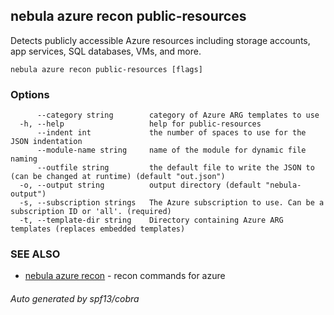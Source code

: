 ## nebula azure recon public-resources

Detects publicly accessible Azure resources including storage accounts, app services, SQL databases, VMs, and more.

```
nebula azure recon public-resources [flags]
```

### Options

```
      --category string        category of Azure ARG templates to use
  -h, --help                   help for public-resources
      --indent int             the number of spaces to use for the JSON indentation
      --module-name string     name of the module for dynamic file naming
      --outfile string         the default file to write the JSON to (can be changed at runtime) (default "out.json")
  -o, --output string          output directory (default "nebula-output")
  -s, --subscription strings   The Azure subscription to use. Can be a subscription ID or 'all'. (required)
  -t, --template-dir string    Directory containing Azure ARG templates (replaces embedded templates)
```

### SEE ALSO

* [nebula azure recon](nebula_azure_recon.md)	 - recon commands for azure

###### Auto generated by spf13/cobra
